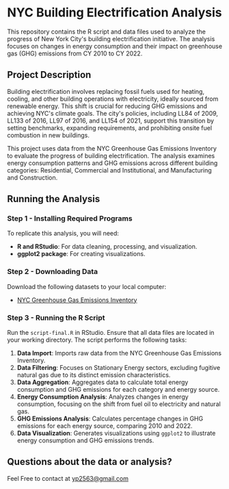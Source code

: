 # NYC Building Electrification Analysis

This repository contains the R script and data files used to analyze the progress of New York City's building electrification initiative. The analysis focuses on changes in energy consumption and their impact on greenhouse gas (GHG) emissions from CY 2010 to CY 2022.

## Project Description

Building electrification involves replacing fossil fuels used for heating, cooling, and other building operations with electricity, ideally sourced from renewable energy. This shift is crucial for reducing GHG emissions and achieving NYC's climate goals. The city's policies, including LL84 of 2009, LL133 of 2016, LL97 of 2016, and LL154 of 2021, support this transition by setting benchmarks, expanding requirements, and prohibiting onsite fuel combustion in new buildings.

This project uses data from the NYC Greenhouse Gas Emissions Inventory to evaluate the progress of building electrification. The analysis examines energy consumption patterns and GHG emissions across different building categories: Residential, Commercial and Institutional, and Manufacturing and Construction.

## Running the Analysis

### Step 1 - Installing Required Programs

To replicate this analysis, you will need:

- **R and RStudio**: For data cleaning, processing, and visualization.
- **ggplot2 package**: For creating visualizations.

### Step 2 - Downloading Data

Download the following datasets to your local computer:

- [NYC Greenhouse Gas Emissions Inventory](https://data.cityofnewyork.us/Environment/NYC-Greenhouse-Gas-Emissions-Inventory/wq7q-htne)

### Step 3 - Running the R Script

Run the `script-final.R` in RStudio. Ensure that all data files are located in your working directory. The script performs the following tasks:

1. **Data Import**: Imports raw data from the NYC Greenhouse Gas Emissions Inventory.
2. **Data Filtering**: Focuses on Stationary Energy sectors, excluding fugitive natural gas due to its distinct emission characteristics.
3. **Data Aggregation**: Aggregates data to calculate total energy consumption and GHG emissions for each category and energy source.
4. **Energy Consumption Analysis**: Analyzes changes in energy consumption, focusing on the shift from fuel oil to electricity and natural gas.
5. **GHG Emissions Analysis**: Calculates percentage changes in GHG emissions for each energy source, comparing 2010 and 2022.
6. **Data Visualization**: Generates visualizations using `ggplot2` to illustrate energy consumption and GHG emissions trends.

## Questions about the data or analysis?

Feel Free to contact at yp2563@gmail.com

